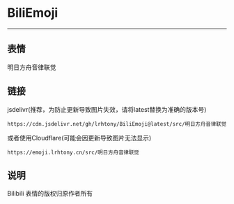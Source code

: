 # BiliEmoji
---
## 表情
明日方舟音律联觉
## 链接
jsdelivr(推荐，为防止更新导致图片失效，请将latest替换为准确的版本号)
```
https://cdn.jsdelivr.net/gh/lrhtony/BiliEmoji@latest/src/明日方舟音律联觉
```
或者使用Cloudflare(可能会因更新导致图片无法显示)
```
https://emoji.lrhtony.cn/src/明日方舟音律联觉
```
## 说明
Bilibili 表情的版权归原作者所有
